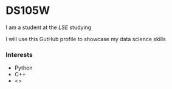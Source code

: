 # DS105W

I am a student at the _LSE_ studying <Economics>

I will use this GutHub profile to showcase my data science skills

### Interests

- Python
- C++
- <>
